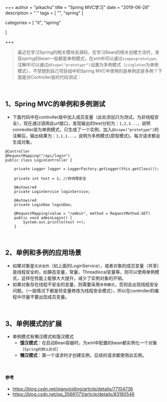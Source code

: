 +++
author = "pikachu"
title = "Spring MVC学习"
date = "2019-06-28"
description = " "
tags = [
	"",
    "spring"
]

categories = [
    "it", "spring"

]

+++



> 最近在学习Spring的相关模块及源码，在学习Bean的相关创建方法时，发现spring的bean一般都是单例模式，在xml中可以通过`scope=prototype`、注解中可以通过`@Scope("prototypr")`设置为多例模式（`singleton`为单例模式），不禁想到自己项目组中的Spring MVC中使用的是单例还是多例？下面是对Controller层的代码测试：

&nbsp;

## 1、Spring MVC的单例和多例测试

- 下面代码中在controller层中加入成员变量（此处添加只为测试，为非线程安全），现在通过调用此url接口，发现输出的test分别为：`1,2,3...`，说明conreoller层为单例模式，只生成了一个实例，加入`@Scope("prototype")`的注解后，输出结果为：`1,1,1...`，说明为多例模式(原型模式)，每次请求都会生成对象。

```
@Controller
@RequestMapping("/api/login")
public class LoginController {

    private Logger logger = LoggerFactory.getLogger(this.getClass());
    
    private int test = 1; //非线程安全
    
    @Autowired
    private LoginService loginService;

    @Autowired
    private LoginDao loginDao;

    @RequestMapping(value = "/admin", method = RequestMethod.GET)
    public void adminLogin() {
    	System.out.println(test ++);
    }
```

&nbsp;

## 2、单例和多例的应用场景
- 如果对象是`无状态的`（如上面的LoginService），或者对象的成员变量（共享）是线程安全的，如静态变量，常量，Threadlocal变量等，则可以使用单例模式，这样在性能上能够大大提升，减少了实例对象的开销。
- 如果对象存在线程不安全的变量，则需要采用`多例模式`，否则会出现线程安全问题。（一般情况下都是将变量修改为线程安全模式），所以在controller的编程中尽量不要出现成员变量。

&nbsp;

## 3、单例模式的扩展
- 单例模式有懒汉模式和饿汉模式
    - **饿汉模式**：在启动Bean容器时，为xml中配置的bean都实例化一个对象（`Spring的默认形式`）
    - **懒汉模式**：第一个请求时才创建实例，后续的请求都使用此实例。
    

&nbsp;

#### 参考
- https://blog.csdn.net/qianyiyiding/article/details/77104736
- https://blog.csdn.net/qq_35661171/article/details/83180546